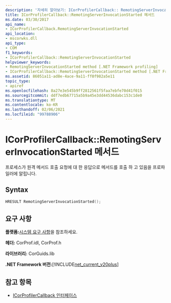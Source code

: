 ```yaml
---
description: '자세히 알아보기: ICorProfilerCallback:: RemotingServerInvocationStarted 메서드'
title: ICorProfilerCallback::RemotingServerInvocationStarted 메서드
ms.date: 03/30/2017
api_name:
- ICorProfilerCallback.RemotingServerInvocationStarted
api_location:
- mscorwks.dll
api_type:
- COM
f1_keywords:
- ICorProfilerCallback::RemotingServerInvocationStarted
helpviewer_keywords:
- RemotingServerInvocationStarted method [.NET Framework profiling]
- ICorProfilerCallback::RemotingServerInvocationStarted method [.NET Framework profiling]
ms.assetid: 86051a11-ad8e-4ace-9a11-ff0f982a5e11
topic_type:
- apiref
ms.openlocfilehash: 8a27e3e545b9ff2812561f5faa7ebfe70d41f015
ms.sourcegitcommit: ddf7edb67715a5b9a45e3dd44536dabc153c1de0
ms.translationtype: MT
ms.contentlocale: ko-KR
ms.lasthandoff: 02/06/2021
ms.locfileid: "99788906"
---
```

# <a name="icorprofilercallbackremotingserverinvocationstarted-method"></a>ICorProfilerCallback::RemotingServerInvocationStarted 메서드

프로세스가 원격 메서드 호출 요청에 대 한 응답으로 메서드를 호출 하 고 있음을 프로파일러에 알립니다.  
  
## <a name="syntax"></a>Syntax  
  
```cpp  
HRESULT RemotingServerInvocationStarted();  
```  
  
## <a name="requirements"></a>요구 사항  

 **플랫폼:**[시스템 요구 사항](../../get-started/system-requirements.md)을 참조하세요.  
  
 **헤더:** CorProf.idl, CorProf.h  
  
 **라이브러리:** CorGuids.lib  
  
 **.NET Framework 버전:**[!INCLUDE[net_current_v20plus](../../../../includes/net-current-v20plus-md.md)]  
  
## <a name="see-also"></a>참고 항목

- [ICorProfilerCallback 인터페이스](icorprofilercallback-interface.md)
